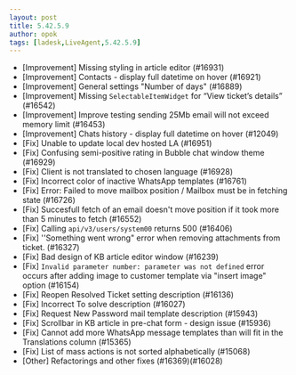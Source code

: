 ```yaml
---
layout: post
title: 5.42.5.9
author: opok
tags: [ladesk,LiveAgent,5.42.5.9]
---
```

- [Improvement] Missing styling in article editor (#16931)
- [Improvement] Contacts - display full datetime on hover (#16921)
- [Improvement] General settings "Number of days" (#16889)
- [Improvement] Missing `SelectableItemWidget` for “View ticket’s details” (#16542)
- [Improvement] Improve testing sending 25Mb email will not exceed memory limit (#16453)
- [Improvement] Chats history - display full datetime on hover (#12049)
- [Fix] Unable to update local dev hosted LA (#16951)
- [Fix] Confusing semi-positive rating in Bubble chat window theme (#16929)
- [Fix] Client is not translated to chosen language (#16928)
- [Fix] Incorrect color of inactive WhatsApp templates (#16761)
- [Fix] Error: Failed to move mailbox position / Mailbox must be in fetching state  (#16726)
- [Fix] Succesfull fetch of an email doesn't move position if it took more than 5 minutes to fetch (#16552)
- [Fix] Calling `api/v3/users/system00` returns 500 (#16406)
- [Fix] ''Something went wrong" error when removing attachments from ticket. (#16327)
- [Fix] Bad design of KB article editor window (#16239)
- [Fix] `Invalid parameter number: parameter was not defined` error occurs after adding image to customer template via "insert image" option (#16154)
- [Fix] Reopen Resolved Ticket setting description (#16136)
- [Fix] Incorrect To solve description (#16027)
- [Fix] Request New Password mail template description (#15943)
- [Fix] Scrollbar in KB article in pre-chat form - design issue (#15936)
- [Fix] Cannot add more WhatsApp message templates than will fit in the Translations column (#15365)
- [Fix] List of mass actions is not sorted alphabetically (#15068)
- [Other] Refactorings and other fixes (#16369)(#16028)